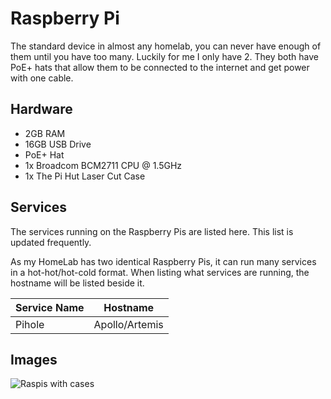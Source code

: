 # Raspberry Pi

The standard device in almost any homelab, you can never have enough of them until you have too many.
Luckily for me I only have 2. They both have PoE+ hats that allow them to be connected to the internet
and get power with one cable.

## Hardware

- 2GB RAM
- 16GB USB Drive
- PoE+ Hat
- 1x Broadcom BCM2711 CPU @ 1.5GHz
- 1x The Pi Hut Laser Cut Case

## Services

The services running on the Raspberry Pis are listed here. This list is updated frequently.

As my HomeLab has two identical Raspberry Pis, it can run many services in a hot-hot/hot-cold format.
When listing what services are running, the hostname will be listed beside it.

| Service Name | Hostname       |
| ------------ | -------------- |
| Pihole       | Apollo/Artemis |

## Images

![Raspis with cases](https://i.dbyte.xyz/2021-07-A4.jpg)

<!-- TODO: add completed mages from `google photos` to this page -->